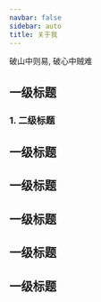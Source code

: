 ```yaml
---
navbar: false
sidebar: auto
title: 关于我
---
```


破山中则易, 破心中贼难

## 一级标题

### 1. 二级标题
## 一级标题
## 一级标题
## 一级标题
## 一级标题
## 一级标题